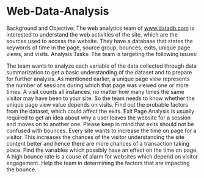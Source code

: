 # Web-Data-Analysis
Background and Objective:
The web analytics team of www.datadb.com is interested to understand the web activities of the site, which are the sources used to access the website. They have a database that states the keywords of time in the page, source group, bounces, exits, unique page views, and visits.
Analysis Tasks:
The team is targeting the following issues:

The team wants to analyze each variable of the data collected through data summarization to get a basic understanding of the dataset and to prepare for further analysis.
As mentioned earlier, a unique page view represents the number of sessions during which that page was viewed one or more times. A visit counts all instances, no matter how many times the same visitor may have been to your site. So the team needs to know whether the unique page view value depends on visits.
Find out the probable factors from the dataset, which could affect the exits. Exit Page Analysis is usually required to get an idea about why a user leaves the website for a session and moves on to another one. Please keep in mind that exits should not be confused with bounces.
Every site wants to increase the time on page for a visitor. This increases the chances of the visitor understanding the site content better and hence there are more chances of a transaction taking place. Find the variables which possibly have an effect on the time on page.
A high bounce rate is a cause of alarm for websites which depend on visitor engagement. Help the team in determining the factors that are impacting the bounce.
